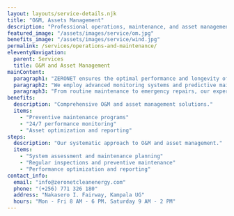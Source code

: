 ```yaml
---
layout: layouts/service-details.njk
title: "O&M, Assets Management"
description: "Professional operations, maintenance, and asset management services for renewable energy systems."
featured_image: "/assets/images/service/om.jpg"
benefits_image: "/assets/images/service/wind.jpg"
permalink: /services/operations-and-maintenance/
eleventyNavigation:
  parent: Services
  title: O&M and Asset Management
mainContent:
  paragraph1: "ZERONET ensures the optimal performance and longevity of your renewable energy investments through comprehensive operations and maintenance services. Our team provides preventive maintenance, performance monitoring, and rapid response support to maximize system uptime and efficiency."
  paragraph2: "We employ advanced monitoring systems and predictive maintenance strategies to identify and address potential issues before they impact performance. Our asset management services optimize the financial and operational performance of your renewable energy investments."
  paragraph3: "From routine maintenance to emergency repairs, our experienced technicians ensure your systems operate at peak efficiency throughout their lifecycle. We provide detailed performance reports and recommendations for system optimization."
benefits:
  description: "Comprehensive O&M and asset management solutions."
  items:
    - "Preventive maintenance programs"
    - "24/7 performance monitoring"
    - "Asset optimization and reporting"
steps:
  description: "Our systematic approach to O&M and asset management."
  items:
    - "System assessment and maintenance planning"
    - "Regular inspections and preventive maintenance"
    - "Performance optimization and reporting"
contact_info:
  email: "info@zeronetcleanenergy.com"
  phone: "(+256) 771 326 180"
  address: "Nakasero I. Fairway, Kampala UG"
  hours: "Mon - Fri 8 AM - 6 PM. Saturday 9 AM - 2 PM"
---
```

